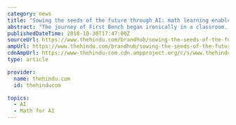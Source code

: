 ```yaml
---
category: news
title: "Sowing the seeds of the future through AI: math learning enabled by machine learning"
abstract: "The journey of First Bench began ironically in a classroom. Even as a student, the Founder, Salai Arjun noticed the glaring chasm between the way math was taught as a subject and the ability of the students to grasp it. This realization stayed with him ..."
publishedDateTime: 2018-10-30T17:47:00Z
sourceUrl: https://www.thehindu.com/brandhub/sowing-the-seeds-of-the-future-through-ai-math-learning-by-machine-learning/article25370687.ece#!
ampUrl: https://www.thehindu.com/brandhub/sowing-the-seeds-of-the-future-through-ai-math-learning-by-machine-learning/article25370687.ece/amp/
cdnAmpUrl: https://www-thehindu-com.cdn.ampproject.org/c/s/www.thehindu.com/brandhub/sowing-the-seeds-of-the-future-through-ai-math-learning-by-machine-learning/article25370687.ece/amp/
type: article

provider:
  name: thehindu.com
  id: thehinducom

topics:
  - AI
  - Math for AI
---
```

